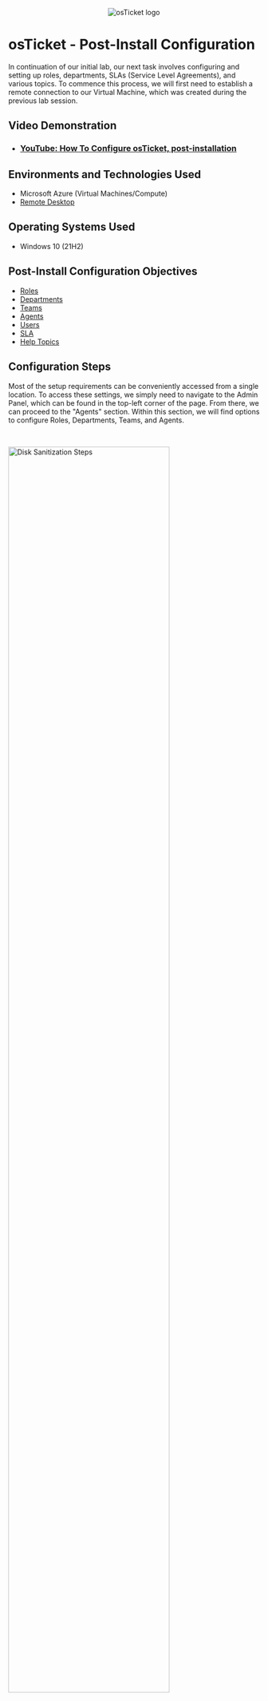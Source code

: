 <p align="center">
<img src="https://i.imgur.com/Clzj7Xs.png" alt="osTicket logo"/>
</p>

<h1>osTicket - Post-Install Configuration</h1>
In continuation of our initial lab, our next task involves configuring and setting up roles, departments, SLAs (Service Level Agreements), and various topics. To commence this process, we will first need to establish a remote connection to our Virtual Machine, which was created during the previous lab session.<br />


<h2>Video Demonstration</h2>

- ### [YouTube: How To Configure osTicket, post-installation](https://www.youtube.com)

<h2>Environments and Technologies Used</h2>

- Microsoft Azure (Virtual Machines/Compute)
- [Remote Desktop](https://apps.apple.com/us/app/microsoft-remote-desktop/id1295203466?mt=12)

<h2>Operating Systems Used </h2>

- Windows 10</b> (21H2)

<h2>Post-Install Configuration Objectives</h2>

- [Roles](https://docs.osticket.com/en/latest/Admin/Agents/Roles.html)
- [Departments](https://docs.osticket.com/en/latest/Admin/Agents/Departments.html)
- [Teams](https://docs.osticket.com/en/latest/Admin/Agents/Teams.html)
- [Agents](https://docs.osticket.com/en/latest/Admin/Agents/Agents.html)
- [Users](https://docs.osticket.com/en/latest/Agent/Users/User%20Directory.html)
- [SLA](https://docs.osticket.com/en/latest/Admin/Manage/SLA%20Plans.html)
- [Help Topics](https://docs.osticket.com/en/latest/Admin/Manage/Help%20Topic.html)

<h2>Configuration Steps</h2>


<p>
Most of the setup requirements can be conveniently accessed from a single location. To access these settings, we simply need to navigate to the Admin Panel, which can be found in the top-left corner of the page. From there, we can proceed to the "Agents" section. Within this section, we will find options to configure Roles, Departments, Teams, and Agents.
</p>
<br />

<p>
<img src="https://i.imgur.com/ykYdsbK.png" height="80%" width="80%" alt="Disk Sanitization Steps"/>
</p>
<p>
Let's proceed with creating a new role called "Supreme Admin." This role will be granted extensive permissions, allowing the administrator to perform and modify various actions with flexibility. 
  
- Go to the "Roles" section in the Admin Panel.
- Click on "Create New Role" or a similar option to start creating the role.
- Give the role a name, such as "Supreme Admin" or any desired name.
- In the "Permissions" tab, select the checkboxes for "Tickets," "Tasks," and "Knowledgeable" to grant extensive access and control.
- Once all permissions are configured, save the role configuration.
</p>
<br />

<p>
<img src="https://i.imgur.com/abhQoee.png" height="80%" width="80%" alt="Disk Sanitization Steps"/>
</p>
<p>
  To create a new department named "System Administrators," please follow these steps:
  
  - From the same screen, navigate to the "Departments" section.
  - Look for an option such as "Add New Department" and click on it.
  - Provide the desired name for the department, such as "System Administrators."
  
    - Please note that there are additional options available for configuration from this screen, including adding managers, setting up outgoing email settings, configuring auto responders, and setting up alerts. For the purpose of this lab, we will skip these options.
  
  - Once all the necessary selections and entries have been made to your satisfaction, click on "Create Dept" to finalize the creation of the department.
</p>
<br />

<p>
<img src="https://i.imgur.com/qPJuSUf.png" height="80%" width="80%" alt="Disk Sanitization Steps"/>
</p>
<p>To access SLAs (Service Level Agreements) and Help Topics.
  
  Please follow these steps:

    - Within the Admin Panel, find the "Manage" section.
    - Click on either "SLA" or "Service Level Agreements" to access the SLA configuration.
    - Create three SLAs, naming them as desired. For this example, let's use "SEV-A," "SEV-B," and "SEV-C" to correlate with their respective time-frames and coverage.
       - "SEV-A" can have a 1-hour time-frame and provide 24/7 coverage.
       - "SEV-B" can have a 4-hour time-frame and provide 24/7 coverage.
       - "SEV-C" can have an 8-hour time-frame and be applicable during business hours.
    - Save the SLA configurations to create the three SLAs.

To create Help Topics, follow these steps:

    - Within the same "Manage" section in the Admin Panel, locate and click on "Help Topic."
    - Proceed with creating four help topics as follows:
        - "Business Critical Outage"
        - "Personal Computer Issues"
        - "Equipment Request"
        - "Password Reset"
    - Save the Help Topics for each topic created.
</p>
<br />

<p>
<img src="https://i.imgur.com/aASFb4m.png" height="80%" width="80%" alt="Disk Sanitization Steps"/>
</p>
<p>
Great! Let's proceed with setting up some Users (customers) using the following steps:

- Click on the "Admin Panel" to access it.
- Within the Admin Panel, locate the option to switch to the Agent Panel.
- Once in the Agent Panel, find the "Users" section.
- Click on "Add New" or a similar option to create new user profiles.
- Using the same process we used for creating other environments, create two User profiles named Karen and Kevin. Feel free to modify the names as desired.
- Customize any additional details or settings for each user, such as contact information or preferences.
- Save the user profiles to create the Users Karen and Kevin within the system.
 
<p>
<img src="https://i.imgur.com/nxqRLwc.png" height="80%" width="80%" alt="Disk Sanitization Steps"/>
</p>
<p>
Now that we have a solid understanding of the process for creating these environments, we can apply a similar approach to setting up Teams and Agents. Let's proceed with the following steps:

Creating a Second Team ("Level II Support"):

1. Within the Admin Panel, locate the "Teams" section.
2. Click on an option such as "Add New Team" to initiate the team creation process.
3. Provide the name "Level II Support" or any other desired name for the team.
4. Configure any additional settings or preferences specific to this team, if applicable.
5. Save the team configuration to create the "Level II Support" team.

Creating Two Agents ("Jane Doe" and "John Doe"):

1. Navigate to the "Agents" section within the Admin Panel.
2. Look for an option such as "Add New Agent" to start adding agents to the system.
3. Provide the names "Jane Doe" and "John Doe" or any other desired names for the agents.
4. Customize any relevant details or settings for each agent, such as contact information or role assignments.
5. Save the agent profiles to create the agents "Jane Doe" and "John Doe" within the system.

By following these steps, you will successfully create a second team named "Level II Support" and two agents named "Jane Doe" and "John Doe" or any other desired names.
</p>
<br />

<p>
Congratulations! We have successfully set up our osTicketing Software with everything from roles to Help topics.

</p>
<br />
